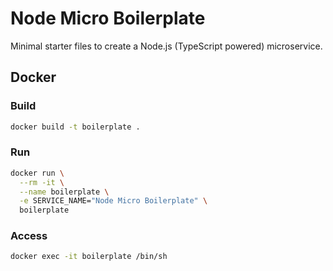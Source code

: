 # Node Micro Boilerplate

Minimal starter files to create a Node.js (TypeScript powered) microservice.

## Docker

### Build

```bash
docker build -t boilerplate .
```

### Run

```bash
docker run \
  --rm -it \
  --name boilerplate \
  -e SERVICE_NAME="Node Micro Boilerplate" \
  boilerplate
```

### Access

```bash
docker exec -it boilerplate /bin/sh
```
